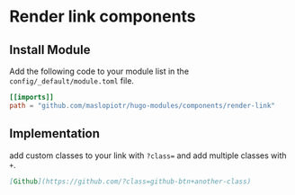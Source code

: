 # Render link components

## Install Module

Add the following code to your module list in the `config/_default/module.toml` file.

```toml
[[imports]]
path = "github.com/maslopiotr/hugo-modules/components/render-link"
```

## Implementation

add custom classes to your link with `?class=` and add multiple classes with `+`.

```md
[Github](https://github.com/?class=github-btn+another-class)
```
